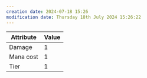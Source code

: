 ```yaml
---
creation date: 2024-07-18 15:26
modification date: Thursday 18th July 2024 15:26:22
---
```


| Attribute | Value |
| --------- | ----- |
| Damage    | 1     |
| Mana cost | 1     |
| Tier      | 1     |